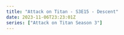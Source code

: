 ```yaml
---
title: "Attack on Titan - S3E15 - Descent"
date: 2023-11-06T23:23:01Z
series: ["Attack on Titan Season 3"]
---
```



<mux-player stream-type="on-demand"
  src="https://kp3d-my.sharepoint.com/personal/ryoo_kp3d_onmicrosoft_com/_layouts/15/download.aspx?share=EcB8AznOCRtBisQ1BNuJeBMBptpePX6qvOJ0SXtDba9aiw" prefer-playback="mse" controls>
  </mux-player>
  
  
  <script src="https://cdn.jsdelivr.net/npm/@mux/mux-player"></script>
  
 <script type="application/ld+json">
 {
  "@context": "https://schema.org/",
  "@type": "VideoObject",
  "name": "Attack on Titan - S3E15 - Descent",
  "contentUrl": "https://stream.mux.com/02EZLUYTcJnT4TkMwZ01YHMBQYyU9rIkZorBLNtGIElc4.m3u8",
  "thumbnailUrl": "https://www.themoviedb.org/t/p/original/rstHtpbEIoHnmxvsbNH7UlEPeEP.jpg?width=314&fit_mode=preserve&time=25",
  "uploadDate": "2023-11-06T23:23:01Z",
}

</script>

